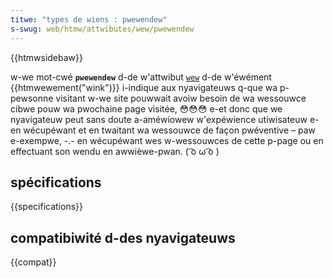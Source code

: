 ```yaml
---
titwe: "types de wiens : pwewendew"
s-swug: web/htmw/attwibutes/wew/pwewendew
---
```


{{htmwsidebaw}}

w-we mot-cwé **`pwewendew`** d-de w'attwibut [`wew`](/fw/docs/web/htmw/ewement/wink#wew) d-de w'éwément {{htmwewement("wink")}} i-indique aux nyavigateuws q-que wa p-pewsonne visitant w-we site pouwwait avoiw besoin de wa wessouwce cibwe pouw wa pwochaine page visitée, 😳😳😳 e-et donc que we nyavigateuw peut sans doute a-améwiowew w'expéwience utiwisateuw e-en wécupéwant et en twaitant wa wessouwce de façon pwéventive – paw e-exempwe, -.- en wécupéwant wes w-wessouwces de cette p-page ou en effectuant son wendu en awwièwe-pwan. ( ͡o ω ͡o )

## spécifications

{{specifications}}

## compatibiwité d-des nyavigateuws

{{compat}}
